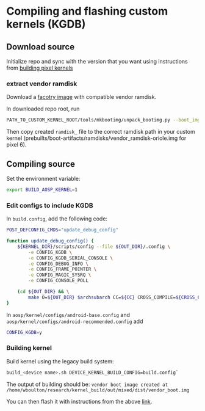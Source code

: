 <!--add more detail-->

# Compiling and flashing custom kernels (KGDB)

## Download source 
Initialize repo and sync with the version that you want using instructions from [building pixel kernels](https://source.android.com/docs/setup/build/building-pixel-kernels)

### extract vendor ramdisk
Download a [facotry image](https://developers.google.com/android/images) with compatible vendor ramdisk.

In downloaded repo root, run 
```bash
PATH_TO_CUSTOM_KERNEL_ROOT/tools/mkbootimg/unpack_bootimg.py --boot_img vendor_boot.img --out vendor_boot_out
```
Then copy created `ramdisk_` file to the correct ramdisk path in your custom kernel (prebuilts/boot-artifacts/ramdisks/vendor_ramdisk-oriole.img for pixel 6).

## Compiling source
Set the environment variable:

```sh
export BUILD_AOSP_KERNEL=1
```

### Edit configs to include KGDB

In `build.config`, add the following code:

```sh
POST_DEFCONFIG_CMDS="update_debug_config"

function update_debug_config() {
    ${KERNEL_DIR}/scripts/config --file ${OUT_DIR}/.config \
        -e CONFIG_KGDB \
        -e CONFIG_KGDB_SERIAL_CONSOLE \
        -e CONFIG_DEBUG_INFO \
        -e CONFIG_FRAME_POINTER \
        -e CONFIG_MAGIC_SYSRQ \
        -e CONFIG_CONSOLE_POLL

    (cd ${OUT_DIR} && \
        make O=${OUT_DIR} $archsubarch CC=${CC} CROSS_COMPILE=${CROSS_COMPILE} olddefconfig)
}
``` 

In `aosp/kernel/configs/android-base.config` and `aosp/kernel/configs/android-recommended.config` add
```sh
CONFIG_KGDB=y
```

### Building kernel
Build kernel using the legacy build system: 
```bash 
build_<device name>.sh DEVICE_KERNEL_BUILD_CONFIG=build.config`
```

The output of building should be:
```vendor boot image created at /home/wboulton/research/kernel_build/out/mixed/dist/vendor_boot.img```
<!--finish flash instructions-->

You can then flash it with instructions from the above [link](https://source.android.com/docs/setup/build/building-pixel-kernels). 
